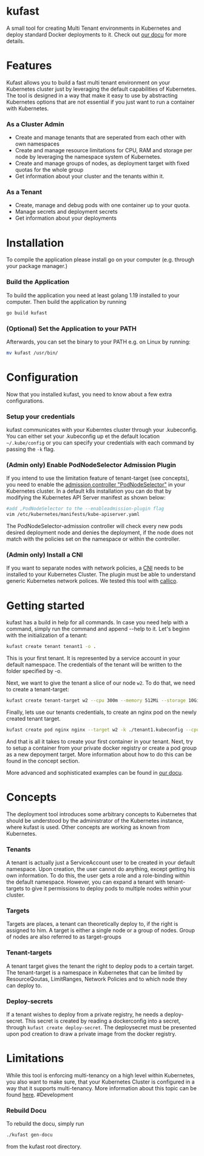 # kufast
A small tool for creating Multi Tenant environments in Kubernetes and deploy standard Docker deployments to it.
Check out [our docu](https://github.com/Stefuniverse/kufast/wiki) for more details.
# Features
Kufast allows you to build a fast multi tenant environment on your Kubernetes cluster just by 
leveraging the default capabilities of Kubernetes. The tool is designed in a way that make it
easy to use by abstracting Kubernetes options that are not essential if you just want to run a
container with Kubernetes.
### As a Cluster Admin
- Create and manage tenants that are seperated from each other with own namespaces
- Create and manage resource limitations for CPU, RAM and storage per node by leveraging the namespace system
of Kubernetes.
- Create and manage groups of nodes, as deployment target with fixed quotas for the whole group
- Get information about your cluster and the tenants within it.
### As a Tenant
- Create, manage and debug pods with one container up to your quota.
- Manage secrets and deployment secrets
- Get information about your deployments

# Installation
To compile the application please install go on your computer (e.g. through your package manager.)

### Build the Application
To build the application you need at least golang 1.19 installed to your computer.
Then build the application by running
```bash
go build kufast
```
### (Optional) Set the Application to your PATH
Afterwards, you can set the binary to your PATH e.g. on Linux by running:
```bash
mv kufast /usr/bin/
```

# Configuration
Now that you installed kufast, you need to know about a few extra configurations.
### Setup your credentials
kufast communicates with your Kuberntes cluster through your .kubeconfig. You can either set 
your .kubeconfig up et the default location `~/.kube/config` or you can
specify your credentials with each command by passing the `-k` flag.

### (Admin only) Enable PodNodeSelector Admission Plugin
If you intend to use the limitation feature of tenant-target (see concepts), you need to enable the 
[admission controller "PodNodeSelector"](https://kubernetes.io/docs/reference/access-authn-authz/admission-controllers/#podnodeselector)
 in your Kubernetes cluster. In a default k8s installation you can do that by modifying the Kubernetes API Server
manifest as shown below:
```bash
#add ,PodNodeSelector to the --enableadmission-plugin flag
vim /etc/kubernetes/manifests/kube-apiserver.yaml
```
The PodNodeSelector-admission controller will check every new pods desired deployment node and
denies the deployment, if the node does not match with the policies set on the namespace or within the
controller.
### (Admin only) Install a CNI
If you want to separate nodes with network policies, a [CNI](https://kubernetes.io/docs/concepts/extend-kubernetes/compute-storage-net/network-plugins/) needs to be installed
to your Kubernetes Cluster. The plugin must be able to understand generic Kubernetes
network polices. We tested this tool with [callico](https://docs.tigera.io/calico/latest/getting-started/kubernetes/).
# Getting started
kufast has a build in help for all commands. In case you need help with a command, simply run the command and append --help
to it. Let's beginn with the initialization of a tenant:
```bash
kufast create tenant tenant1 -o .
```
This is your first tenant. It is represented by a service account in your default namespace.
The credentials of the tenant will be written to the folder specified by -o.

Next, we want to give the tenant a slice of our node `w2`. To do that, we need to create a tenant-target:
```bash
kufast create tenant-target w2 --cpu 300m --memory 512Mi --storage 10Gi --tenant tenant1
```
Finally, lets use our tenants credentials, to create an nginx pod  on the newly created tenant target.
```bash
kufast create pod nginx nginx --target w2 -k ./tenant1.kubeconfig --cpu 200m --memory 256Mi
```
And that is all it takes to create your first container in your tenant. Next, try to setup
a container from your private docker registry or create a pod group as a new depoyment target. More information
about how to do this can be found in the concept section.

More advanced and sophisticated examples can be found in [our docu](https://github.com/Stefuniverse/kufast/wiki).
# Concepts
The deployment tool introduces some arbitrary concepts to Kubernetes that should be understood
by the administrator of the Kubernetes instance, where kufast is used.
Other concepts are working as known from Kubernetes.

### Tenants
A tenant is actually just a ServiceAccount user to be created in your default namespace.
Upon creation, the user cannot do anything, except getting his own information.
To do this, the user gets a role and a role-binding within the default namespace. However, you can expand a tenant with
tenant-targets to give it permissions to deploy pods to multiple nodes within your cluster.
### Targets
Targets are places, a tenant can theoretically deploy to, if the right is assigned to him. A target is either a single node or 
a group of nodes. Group of nodes are also referred to as target-groups
### Tenant-targets
A tenant target gives the tenant the right to deploy pods to a certain target. The tenant-target is a namespace in Kubernetes that can be limited by ResourceQoutas,
LimitRanges, Network Policies and to which node they can deploy to.
### Deploy-secrets
If a tenant wishes to deploy from a private registry, he needs a deploy-secret. This
secret is created by reading a dockerconfig into a secret, through `kufast create deploy-secret`.
The deploysecret must be presented upon pod creation to draw 
a private image from the docker registry.
# Limitations
While this tool is enforcing multi-tenancy on a high level within Kubernetes, you also want to make sure,
that your Kubernetes Cluster is configured in a way that it supports multi-tenancy. More
information about this topic can be found [here](https://github.com/kubernetes-sigs/multi-tenancy).
#Development
### Rebuild Docu
To rebuild the docu, simply run 
```bash
./kufast gen-docu
```
from the kufast root directory.